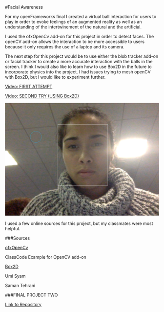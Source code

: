 #Facial Awareness

For my openFrameworks final I created a virtual ball interaction for users to play in order to evoke feelings of an augmented reality as well as an understanding of the intertwinement of the natural and the artificial. 

I used the ofxOpenCv add-on for this project in order to detect faces. The openCV add-on allows the interaction to be more accessible to users because it only requires the use of a laptop and its camera. 

The next step for this project would be to use either the blob tracker add-on or facial tracker to create a more accurate interaction with the balls in the screen. I think I would also like to learn how to use Box2D in the future to incorporate physics into the project. I had issues trying to mesh openCV with Box2D, but I would like to experiment further.

[Video: FIRST ATTEMPT](https://vimeo.com/146846950)

[Video: SECOND TRY (USING Box2D)](https://www.youtube.com/watch?v=fTIsT60ROYo&feature=youtu.be)

![Alt text](https://github.com/jmitch12/openFrameworksFinal/blob/master/face.png "Face")

I used a few online sources for this project, but my classmates were most helpful.

###Sources

[ofxOpenCv](http://openframeworks.cc/documentation/ofxOpenCv/introduction.html)

ClassCode Example for OpenCV add-on

[Box2D](http://box2d.org/)

Umi Syam 

Saman Tehrani

###FINAL PROJECT TWO

[Link to Repository](https://github.com/jmitch12/ofFinalTwo)
